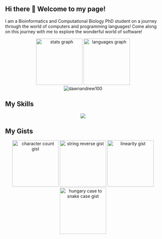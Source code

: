 ## Hi there 👋 Welcome to my page!

I am a Bioinformatics and Computational Biology PhD student on a journey through the world of computers and programming languages!
Come along on this journey with me to explore the wonderful world of software!

<div align="center">
  <img src="https://github-stats-alpha.vercel.app/api?username=dawnandrew100&cc=22272e&tc=37BCF6&ic=AE87FF&bc=FFFFFF" height="150" alt="stats graph">
  <img src="https://github-readme-stats.vercel.app/api/top-langs/?username=dawnandrew100&layout=compact&theme=transparent&hide=html,javascript,swift,css" height="150" alt="languages graph">
</div>
<div align="center">
  <img src="https://github-readme-streak-stats.herokuapp.com/?user=dawnandrew100&theme=transparent" alt="dawnandrew100">
</div>

## My Skills
<p align="center">
  <a href="https://skillicons.dev">
    <img src="https://skillicons.dev/icons?i=py,r,c,cpp,go,md,html,css,js,neovim,vim,mysql,git,github,lua,regex,sqlite,svg&perline=9">
  </a>
</p>

## My Gists
<div align="center">
  <a href="https://gist.github.com/dawnandrew100/ab97bbc100c757c9e7146d50641889ba"><img src="https://github-readme-stats.vercel.app/api/gist?id=ab97bbc100c757c9e7146d50641889ba&theme=transparent" height="150" alt="character count gist"></a>
  <a href="https://gist.github.com/dawnandrew100/96249fd29409fb00f6f55b10395934d6"><img src="https://github-readme-stats.vercel.app/api/gist?id=96249fd29409fb00f6f55b10395934d6&theme=transparent" height="150" alt="string reverse gist"></a>
  <a href="https://gist.github.com/dawnandrew100/e680c66fa20162f0a3ce85a0805f35ac"><img src="https://github-readme-stats.vercel.app/api/gist?id=e680c66fa20162f0a3ce85a0805f35ac&theme=transparent" height="150" alt="linearity gist"></a>
  <a href="https://gist.github.com/dawnandrew100/529375d8e8703f5a9565b4bfc115247e"><img src="https://github-readme-stats.vercel.app/api/gist?id=529375d8e8703f5a9565b4bfc115247e&theme=transparent" height="150" alt="hungary case to snake case gist"></a>
</div>
